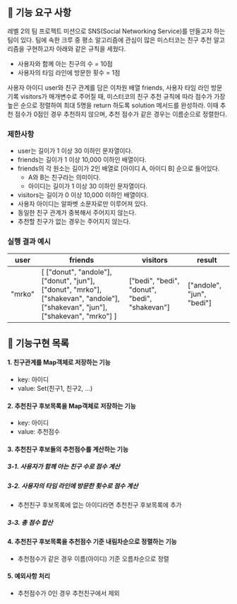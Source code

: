 ## 🚀 기능 요구 사항

레벨 2의 팀 프로젝트 미션으로 SNS(Social Networking Service)를 만들고자 하는 팀이 있다. 팀에 속한 크루 중 평소 알고리즘에 관심이 많은 미스터코는 친구 추천 알고리즘을 구현하고자 아래와 같은 규칙을 세웠다.
- 사용자와 함께 아는 친구의 수 = 10점 
- 사용자의 타임 라인에 방문한 횟수 = 1점

사용자 아이디 user와 친구 관계를 담은 이차원 배열 friends, 사용자 타임 라인 방문 기록 visitors가 매개변수로 주어질 때, 미스터코의 친구 추천 규칙에 따라 점수가 가장 높은 순으로 정렬하여 최대 5명을 return 하도록 solution 메서드를 완성하라. 이때 추천 점수가 0점인 경우 추천하지 않으며, 추천 점수가 같은 경우는 이름순으로 정렬한다.

### 제한사항

- user는 길이가 1 이상 30 이하인 문자열이다.
- friends는 길이가 1 이상 10,000 이하인 배열이다.
- friends의 각 원소는 길이가 2인 배열로 [아이디 A, 아이디 B] 순으로 들어있다.
  - A와 B는 친구라는 의미이다.
  - 아이디는 길이가 1 이상 30 이하인 문자열이다.
- visitors는 길이가 0 이상 10,000 이하인 배열이다.
- 사용자 아이디는 알파벳 소문자로만 이루어져 있다.
- 동일한 친구 관계가 중복해서 주어지지 않는다.
- 추천할 친구가 없는 경우는 주어지지 않는다.

### 실행 결과 예시

| user   | friends                                                                                                                         | visitors                                      | result                    |
| ------ | ------------------------------------------------------------------------------------------------------------------------------- | --------------------------------------------- | ------------------------- |
| "mrko" | [ ["donut", "andole"], ["donut", "jun"], ["donut", "mrko"], ["shakevan", "andole"], ["shakevan", "jun"], ["shakevan", "mrko"] ] | ["bedi", "bedi", "donut", "bedi", "shakevan"] | ["andole", "jun", "bedi"] |


## 🌝 기능구현 목록

#### 1. 친구관계를 Map객체로 저장하는 기능
  - key: 아이디
  - value: Set(친구1, 친구2, ...)
#### 2. 추천친구 후보목록을 Map객체로 저장하는 기능
  - key: 아이디
  - value: 추천점수
#### 3. 추천친구 후보들의 추천점수를 계산하는 기능
 ##### 3-1. 사용자가 함께 아는 친구 수로 점수 계산
 ##### 3-2. 사용자의 타임 라인에 방문한 횟수로 점수 계산
   - 추천친구 후보목록에 없는 아이디라면 추천친구 후보목록에 추가
 ##### 3-3. 총 점수 합산
#### 4. 추천친구 후보목록을 추천점수 기준 내림차순으로 정렬하는 기능
  - 추천점수가 같은 경우 이름(아이디) 기준 오름차순으로 정렬
#### 5. 예외사항 처리
  - 추천점수가 0인 경우 추천친구에서 제외